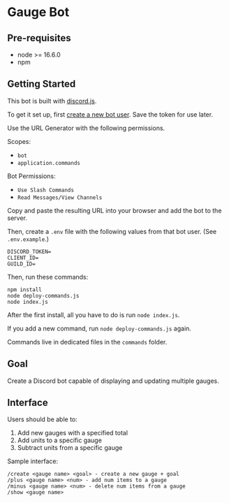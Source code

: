 # Gauge Bot

## Pre-requisites

- node >= 16.6.0
- npm

## Getting Started

This bot is built with [discord.js](https://discord.js.org/).

To get it set up, first [create a new bot user](https://discordjs.guide/preparations/setting-up-a-bot-application.html). Save the token for use later.

Use the URL Generator with the following permissions.

Scopes:

- `bot`
- `application.commands`

Bot Permissions:

- `Use Slash Commands`
- `Read Messages/View Channels`

Copy and paste the resulting URL into your browser and add the bot to the server.

Then, create a `.env` file with the following values from that bot user. (See `.env.example`.)

```
DISCORD_TOKEN=
CLIENT_ID=
GUILD_ID=
```

Then, run these commands:

```
npm install
node deploy-commands.js
node index.js
```

After the first install, all you have to do is run `node index.js`. 

If you add a new command, run `node deploy-commands.js` again.

Commands live in dedicated files in the `commands` folder.

## Goal

Create a Discord bot capable of displaying and updating multiple gauges.

## Interface

Users should be able to:

1. Add new gauges with a specified total
2. Add units to a specific gauge
3. Subtract units from a specific gauge

Sample interface:

```
/create <gauge name> <goal> - create a new gauge + goal
/plus <gauge name> <num> - add num items to a gauge
/minus <gauge name> <num> - delete num items from a gauge
/show <gauge name>
```
